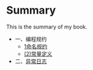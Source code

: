 # Summary

This is the summary of my book.

* 一、编程规约
  *  [1命名规约](一、编程规约/1命名规约.md)  
  *  [(2)常量定义](一、编程规约/(2)常量定义.md)  
* 二、[异常日志](二、异常日志/(1)异常处理.md)
